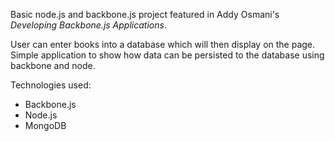 Basic node.js and backbone.js project featured in Addy Osmani's _Developing Backbone.js Applications_.

User can enter books into a database which will then display on the page. Simple application to show how data can be persisted to the database using backbone and node.

Technologies used:
- Backbone.js
- Node.js
- MongoDB
